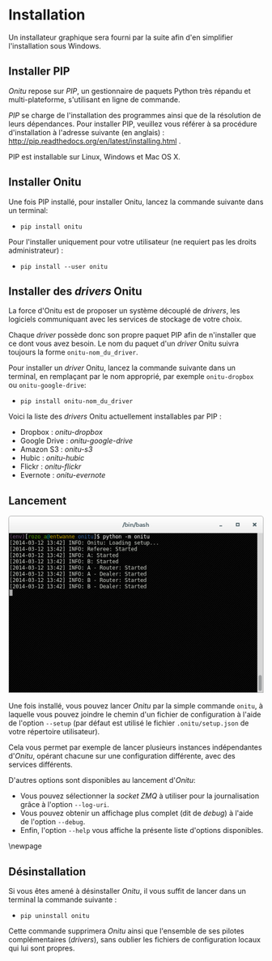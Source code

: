 # Installation


Un installateur graphique sera fourni par la suite afin d'en simplifier l'installation sous Windows.


## Installer PIP

*Onitu* repose sur *PIP*, un gestionnaire de paquets Python très répandu et multi-plateforme, s'utilisant en ligne de commande.

*PIP* se charge de l'installation des programmes ainsi que de la résolution de leurs dépendances. Pour installer PIP, veuillez vous référer à sa procédure d'installation à l'adresse suivante (en anglais) : <http://pip.readthedocs.org/en/latest/installing.html> .

PIP est installable sur Linux, Windows et Mac OS X.

## Installer Onitu

Une fois PIP installé, pour installer Onitu, lancez la commande suivante dans un terminal:

* `pip install onitu`

Pour l'installer uniquement pour votre utilisateur (ne requiert pas les droits administrateur) :

* `pip install --user onitu`


## Installer des *drivers* Onitu

La force d'Onitu est de proposer un système découplé de *drivers*, les logiciels communiquant avec les services de stockage de votre choix.

Chaque *driver* possède donc son propre paquet PIP afin de n'installer que ce dont vous avez besoin. Le nom du paquet d'un *driver* Onitu suivra toujours la forme `onitu-nom_du_driver`.

Pour installer un *driver* Onitu, lancez la commande suivante dans un terminal, en remplaçant par le nom approprié, par exemple `onitu-dropbox` ou `onitu-google-drive`:

* `pip install onitu-nom_du_driver`

Voici la liste des *drivers* Onitu actuellement installables par PIP :

* Dropbox : *onitu-dropbox*
* Google Drive : *onitu-google-drive*
* Amazon S3 : *onitu-s3*
* Hubic : *onitu-hubic*
* Flickr : *onitu-flickr*
* Evernote : *onitu-evernote*


## Lancement

![](screen_onitu.png)

Une fois installé, vous pouvez lancer *Onitu* par la simple commande `onitu`, à laquelle vous pouvez joindre le chemin d'un fichier de configuration à l'aide de l'option `--setup` (par défaut est utilisé le fichier `.onitu/setup.json` de votre répertoire utilisateur).

Cela vous permet par exemple de lancer plusieurs instances indépendantes d'*Onitu*, opérant chacune sur une configuration différente, avec des services différents.

D'autres options sont disponibles au lancement d'*Onitu*:

* Vous pouvez sélectionner la *socket* *ZMQ* à utiliser pour la journalisation grâce à l'option `--log-uri`.
* Vous pouvez obtenir un affichage plus complet (dit de *debug*) à l'aide de l'option `--debug`.
* Enfin, l'option `--help` vous affiche la présente liste d'options disponibles.

\newpage

## Désinstallation

Si vous êtes amené à désinstaller *Onitu*, il vous suffit de lancer dans un terminal la commande suivante :

* `pip uninstall onitu`

Cette commande supprimera *Onitu* ainsi que l'ensemble de ses pilotes complémentaires (*drivers*), sans oublier les fichiers de configuration locaux qui lui sont propres.
